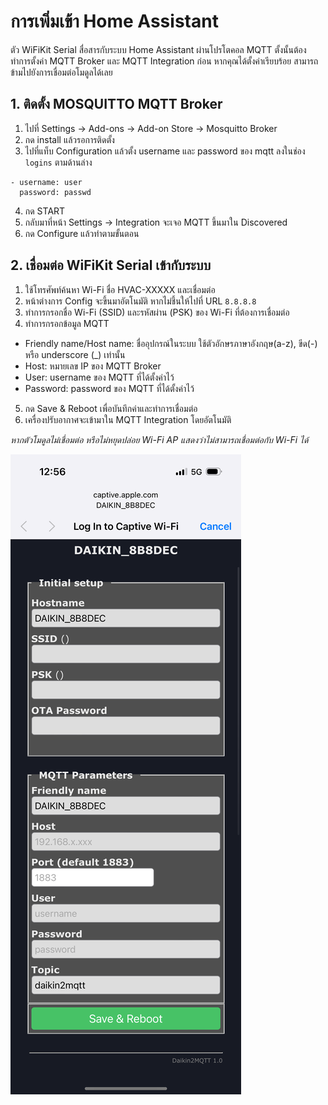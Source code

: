 # การเพิ่มเข้า Home Assistant
ตัว WiFiKit Serial สื่อสารกับระบบ Home Assistant ผ่านโปรโตคอล MQTT ตั้งนั้นต้องทำการตั้งค่า MQTT Broker และ MQTT Integration ก่อน หากคุณได้ตั้งค่าเรียบร้อย สามารถข้ามไปยังการเชื่อมต่อโมดูลได้เลย

## 1. ติดตั้ง MOSQUITTO MQTT Broker
1. ไปที่ Settings -> Add-ons -> Add-on Store -> Mosquitto Broker
2. กด install แล้วรอการติดตั้ง
3. ไปที่แท็บ Configuration แล้วตั้ง username และ password ของ mqtt ลงในช่อง `logins` ตามด้านล่าง

```
- username: user
  password: passwd
```
4. กด START
5. กลับมาที่หน้า Settings -> Integration จะเจอ MQTT ขึ้นมาใน Discovered
6. กด Configure แล้วทำตามขั้นตอน

## 2. เชื่อมต่อ WiFiKit Serial เข้ากับระบบ
1. ใช้โทรศัพท์ค้นหา Wi-Fi ชื่อ HVAC-XXXXX และเชื่อมต่อ
2. หน้าต่างการ Config จะขึ้นมาอัตโนมัติ หากไม่ชึ้นให้ไปที่ URL `8.8.8.8`
3. ทำการกรอกชื่อ Wi-Fi (SSID) และรหัสผ่าน (PSK) ของ Wi-Fi ที่ต้องการเชื่อมต่อ
4. ทำการกรอกข้อมูล MQTT
- Friendly name/Host name: ชื่ออุปกรณ์ในระบบ ใช้ตัวอักษรภาษาอังกฤษ(a-z), ขีด(-) หรือ underscore (_) เท่านั้น
- Host: หมายเลข IP ของ MQTT Broker
- User: username ของ MQTT ที่ได้ตั้งค่าไว้
- Password: password ของ MQTT ที่ได้ตั้งค่าไว้
5. กด Save & Reboot เพื่อบันทึกค่าและทำการเชื่อมต่อ 
6. เครื่องปรับอากาศจะเข้ามาใน MQTT Integration โดยอัตโนมัติ

*หากตัวโมดูลไม่เชื่อมต่อ หรือไม่หยุดปล่อย Wi-Fi AP แสดงว่าไม่สามารถเชื่อมต่อกับ Wi-Fi ได้*

![ap-screenshot](/img/setup_captive.png ':size=20%')
